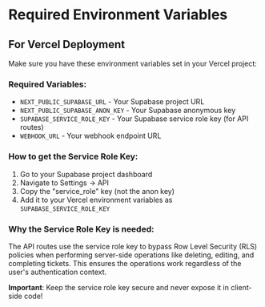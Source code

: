 # Required Environment Variables

## For Vercel Deployment

Make sure you have these environment variables set in your Vercel project:

### Required Variables:
- `NEXT_PUBLIC_SUPABASE_URL` - Your Supabase project URL
- `NEXT_PUBLIC_SUPABASE_ANON_KEY` - Your Supabase anonymous key
- `SUPABASE_SERVICE_ROLE_KEY` - Your Supabase service role key (for API routes)
- `WEBHOOK_URL` - Your webhook endpoint URL

### How to get the Service Role Key:
1. Go to your Supabase project dashboard
2. Navigate to Settings → API
3. Copy the "service_role" key (not the anon key)
4. Add it to your Vercel environment variables as `SUPABASE_SERVICE_ROLE_KEY`

### Why the Service Role Key is needed:
The API routes use the service role key to bypass Row Level Security (RLS) policies when performing server-side operations like deleting, editing, and completing tickets. This ensures the operations work regardless of the user's authentication context.

**Important**: Keep the service role key secure and never expose it in client-side code!
